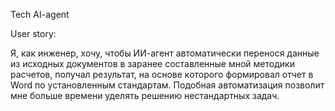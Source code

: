 Tech AI-agent

User story:

Я, как инженер, хочу, чтобы ИИ-агент автоматически перенося данные из исходных документов в заранее составленные мной методики расчетов, получал результат, на основе которого формировал отчет в Word по установленным стандартам. Подобная автоматизация позволит мне больше времени уделять решению нестандартных задач.
